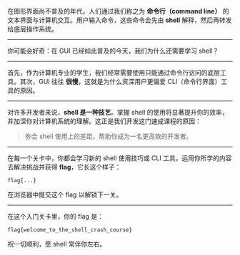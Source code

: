 在图形界面尚不普及的年代，人们通过我们称之为 **命令行（command line）** 的文本界面与计算机交互。用户输入命令，这些命令会先由 **shell** 解释，然后再转发给底层操作系统。

---

你可能会好奇：在 GUI 已经如此普及的今天，我们为什么还需要学习 shell？

---

首先，作为计算机专业的学生，我们经常需要使用只能通过命令行访问的底层工具。其次，GUI 往往 **很慢**，这就是为什么资深用户更偏爱 CLI（命令行界面）工具的原因。

---

对许多开发者来说，**shell 是一种技艺**。掌握 shell 的使用将显著提升你的效率，并加深你对计算机系统的理解。这正是我们开发这门速成课程的原因：
> 弥合 shell 使用上的差距，帮助你成为一名更高效的开发者。

---

在每一个关卡中，你都会学习新的 shell 使用技巧或 CLI 工具。运用你所学的内容去解决挑战并获得 **flag**，它长这个样子：

```
flag{...}
```

在浏览器中提交这个 flag 以解锁下一关。

---

在这个入门关卡里，你的 flag 是：

```
flag{welcome_to_the_shell_crash_course}
```

祝一切顺利，愿 shell 常伴你左右。